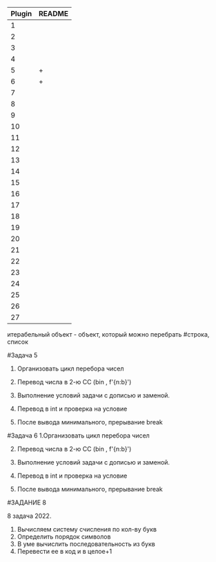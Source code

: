 | Plugin | README |
| - | - |
|  1   |  |
|  2   |  |
|  3   |  |
|  4   |  |
|  5   | + |
|  6   | + |
|  7   |  |
|  8   |  |
|  9   |  |
|  10  |  |
|  11  |  |
|  12  |  |
|  13  |  |
|  14  |  |
|  15  |  |
|  16  |  |
|  17  |  |
|  18  |  |
|  19  |  |
|  20  |  |
|  21  |  |
|  22  |  |
|  23  |  |
|  24  |  |
|  25  |  |
|  26  |  |
|  27  |  |

итерабельный объект - объект, который можно перебрать
#строка, список

#Задача 5

1. Организовать цикл перебора чисел
 
2. Перевод числа в 2-ю СС (bin , f'{n:b}')
 
3. Выполнение условий задачи с дописью и заменой.
 
4. Перевод в int и проверка на условие
 
5. После вывода минимального, прерывание break

#Задача 6
1.Организовать цикл перебора чисел

2. Перевод числа в 2-ю СС (bin , f'{n:b}')

3. Выполнение условий задачи с дописью и заменой.

4. Перевод в int и проверка на условие

5. После вывода минимального, прерывание break

#ЗАДАНИЕ 8

8 задача 2022. 
1. Вычисляем систему счисления по кол-ву букв
2. Определить порядок символов
3. В уме вычислить последовательность из букв
4. Перевести ее в код и в целое+1
